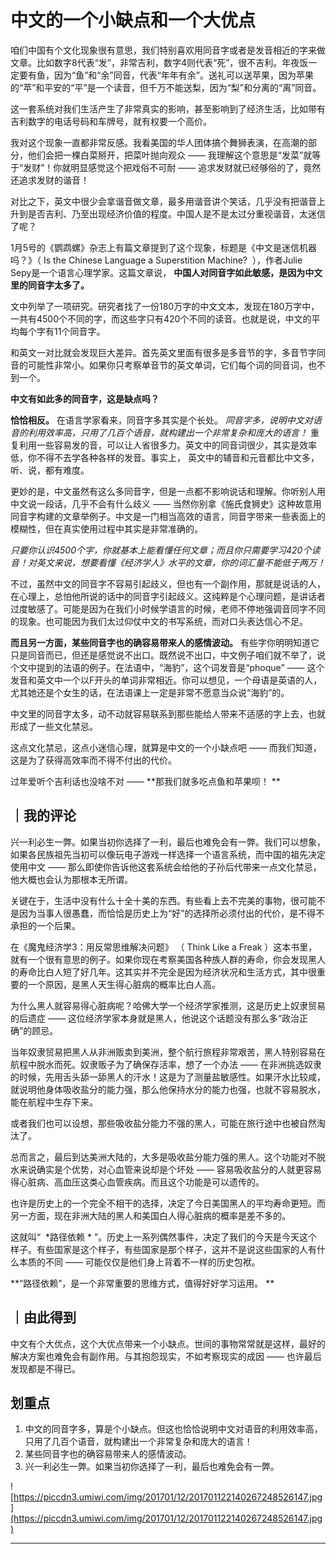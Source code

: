# 中文的一个小缺点和一个大优点

咱们中国有个文化现象很有意思，我们特别喜欢用同音字或者是发音相近的字来做文章。比如数字8代表“发”，非常吉利，数字4则代表“死”，很不吉利。年夜饭一定要有鱼，因为“鱼”和“余”同音，代表“年年有余”。送礼可以送苹果，因为苹果的“苹”和平安的“平”是一个读音，但千万不能送梨，因为“梨”和分离的“离”同音。

这一套系统对我们生活产生了非常真实的影响，甚至影响到了经济生活，比如带有吉利数字的电话号码和车牌号，就有权要一个高价。

我对这个现象一直都非常反感。我看美国的华人团体搞个舞狮表演，在高潮的部分，他们会把一棵白菜掰开，把菜叶抛向观众 —— 我理解这个意思是“发菜”就等于“发财”！你就明显感觉这个把戏俗不可耐 —— 追求发财就已经够俗的了，竟然还追求发财的谐音！

对比之下，英文中很少会拿谐音做文章，最多用谐音讲个笑话，几乎没有把谐音上升到是否吉利、乃至出现经济价值的程度。中国人是不是太过分重视谐音，太迷信了呢？

1月5号的《鹦鹉螺》杂志上有篇文章提到了这个现象，标题是《中文是迷信机器吗？》（ Is the Chinese Language a Superstition Machine?  ），作者Julie Sepy是一个语言心理学家。这篇文章说， **中国人对同音字如此敏感，是因为中文里的同音字太多了。**

文中列举了一项研究。研究者找了一份180万字的中文文本，发现在180万字中，一共有4500个不同的字，而这些字只有420个不同的读音。也就是说，中文的平均每个字有11个同音字。

和英文一对比就会发现巨大差异。首先英文里面有很多是多音节的字，多音节字同音的可能性非常小。如果你只考察单音节的英文单词，它们每个词的同音词，也不到一个。

 **中文有如此多的同音字，这是缺点吗？**

 **恰恰相反。** 在语言学家看来，同音字多其实是个长处。 *同音字多，说明中文对语音的利用效率高，只用了几百个语音，就构建出一个非常复杂和庞大的语言！* 重复利用一些容易发的音，可以让人省很多力。英文中的同音词很少，其实是效率低，你不得不去学各种各样的发音。事实上， 英文中的辅音和元音都比中文多，听、说，都有难度。

更妙的是，中文虽然有这么多同音字，但是一点都不影响说话和理解。你听别人用中文说一段话，几乎不会有什么歧义 —— 当然你别拿《施氏食狮史》这种故意用同音字构建的文章举例子。中文是一门相当高效的语言，同音字带来一些表面上的模糊性，但在真实使用过程中其实是非常准确的。

 *只要你认识4500个字，你就基本上能看懂任何文章；而且你只需要学习420个读音！对英文来说，想要看懂《经济学人》水平的文章，你的词汇量不能低于两万！*

不过，虽然中文的同音字不容易引起歧义，但也有一个副作用，那就是说话的人，在心理上，总怕他所说的话中的同音字引起歧义。这纯粹是个心理问题，是讲话者过度敏感了。可能是因为在我们小时候学语言的时候，老师不停地强调音同字不同的现象。也可能因为我们太过仰仗中文的书写系统，而对口头表达信心不足。

 **而且另一方面，某些同音字也的确容易带来人的感情波动。** 有些字你明明知道它只是同音而已，但还是感觉说不出口。既然说不出口，中文例子咱们就不举了，说个文中提到的法语的例子。在法语中，“海豹”，这个词发音是“phoque” —— 这个发音和英文中一个以F开头的单词非常相近。你可以想见，一个母语是英语的人，尤其她还是个女生的话，在法语课上一定是非常不愿意当众说“海豹”的。

中文里的同音字太多，动不动就容易联系到那些能给人带来不适感的字上去，也就形成了一些文化禁忌。

这点文化禁忌，这点小迷信心理，就算是中文的一个小缺点吧 —— 而我们知道，这是为了获得高效率而不得不付出的代价。

过年爱听个吉利话也没啥不对 —— **那我们就多吃点鱼和苹果呗！ **

## ｜我的评论

兴一利必生一弊。如果当初你选择了一利，最后也难免会有一弊。我们可以想象，如果各民族祖先当初可以像玩电子游戏一样选择一个语言系统，而中国的祖先决定使用中文 —— 那么即使你告诉他这套系统会给他的子孙后代带来一点文化禁忌，他大概也会认为那根本无所谓。

关键在于，生活中没有什么十全十美的东西。有些看上去不完美的事物，很可能不是因为当事人很愚蠢，而恰恰是历史上为“好”的选择所必须付出的代价，是不得不承担的一个后果。

在《魔鬼经济学3：用反常思维解决问题》 （ Think Like a Freak ）这本书里，就有一个很有意思的例子。如果你现在考察美国各种族人群的寿命，你会发现黑人的寿命比白人短了好几年。这其实并不完全是因为经济状况和生活方式，其中很重要的一个原因，是黑人天生得心脏病的概率比白人高。

为什么黑人就容易得心脏病呢？哈佛大学一个经济学家推测，这是历史上奴隶贸易的后遗症 —— 这位经济学家本身就是黑人，他说这个话题没有那么多“政治正确”的顾忌。

当年奴隶贸易把黑人从非洲贩卖到美洲，整个航行旅程非常艰苦，黑人特别容易在航程中脱水而死。奴隶贩子为了确保存活率，想了一个办法 —— 在非洲挑选奴隶的时候，先用舌头舔一舔黑人的汗水！这是为了测量盐敏感性。如果汗水比较咸，就说明他身体吸收盐分的能力强，那么他保持水分的能力也强，也就不容易脱水，能在航程中生存下来。

或者我们也可以设想，那些吸收盐分能力不强的黑人，可能在旅行途中也被自然淘汰了。

总而言之，最后到达美洲大陆的，大多是吸收盐分能力强的黑人。这个功能对不脱水来说确实是个优势，对心血管来说却是个坏处 —— 容易吸收盐分的人就更容易得心脏病、高血压这类心血管疾病。而且这个功能是可以遗传的。

也许是历史上的一个完全不相干的选择，决定了今日美国黑人的平均寿命更短。而另一方面，现在非洲大陆的黑人和美国白人得心脏病的概率是差不多的。

这就叫“  *路径依赖 * ”。历史上一系列偶然事件，决定了我们的今天是今天这个样子。有些国家是这个样子，有些国家是那个样子，这并不是说这些国家的人有什么本质的不同 —— 可能仅仅是他们身上背着不一样的历史包袱。

 **“路径依赖”，是一个非常重要的思维方式，值得好好学习运用。 **

## ｜由此得到

中文有个大优点，这个大优点带来一个小缺点。世间的事物常常就是这样，最好的解决方案也难免会有副作用。与其抱怨现实，不如考察现实的成因 —— 也许最后发现都是不得已。

## 划重点

1. 中文的同音字多，算是个小缺点。但这也恰恰说明中文对语音的利用效率高，只用了几百个语音，就构建出一个非常复杂和庞大的语言！
2. 某些同音字也的确容易带来人的感情波动。
3. 兴一利必生一弊。如果当初你选择了一利，最后也难免会有一弊。


![https://piccdn3.umiwi.com/img/201701/12/201701122140267248526147.jpg](https://piccdn3.umiwi.com/img/201701/12/201701122140267248526147.jpg)

---
